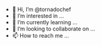 - 👋 Hi, I’m @tornadochef
- 👀 I’m interested in ...
- 🌱 I’m currently learning ...
- 💞️ I’m looking to collaborate on ...
- 📫 How to reach me ...

<!---
tornadochef/tornadochef is a ✨ special ✨ repository because its `README.md` (this file) appears on your GitHub profile.
You can click the Preview link to take a look at your changes.
--->

